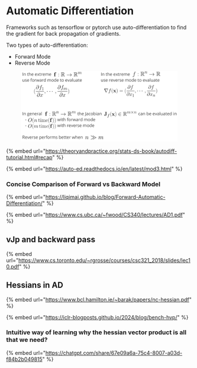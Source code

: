 # Automatic Differentiation

Frameworks such as tensorflow or pytorch use auto-differentiation to find the gradient for back propagation of gradients.

Two types of auto-differentiation:

* Forward Mode
* Reverse Mode

<figure><img src="../.gitbook/assets/image (1) (1) (1) (1) (1) (1).png" alt=""><figcaption></figcaption></figure>

{% embed url="https://theoryandpractice.org/stats-ds-book/autodiff-tutorial.html#recap" %}

{% embed url="https://auto-ed.readthedocs.io/en/latest/mod3.html" %}

### Concise Comparison of Forward vs Backward Model

{% embed url="https://liqimai.github.io/blog/Forward-Automatic-Differentiation/" %}

{% embed url="https://www.cs.ubc.ca/~fwood/CS340/lectures/AD1.pdf" %}

## vJp and backward pass

{% embed url="https://www.cs.toronto.edu/~rgrosse/courses/csc321_2018/slides/lec10.pdf" %}

## Hessians in AD

{% embed url="https://www.bcl.hamilton.ie/~barak/papers/nc-hessian.pdf" %}

{% embed url="https://iclr-blogposts.github.io/2024/blog/bench-hvp/" %}

### Intuitive way of learning why the hessian vector product is all that we need?&#x20;



{% embed url="https://chatgpt.com/share/67e09a6a-75c4-8007-a03d-f84b2b049815" %}
